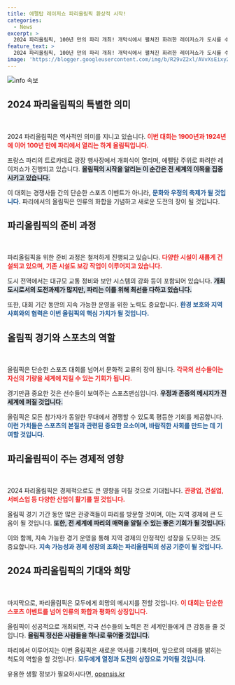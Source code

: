 ```yaml
---
title: 에펠탑 레이저쇼 파리올림픽 환상적 시작!
categories:
  - News
excerpt: >
  2024 파리올림픽, 100년 만의 파리 개최! 개막식에서 펼쳐진 화려한 레이저쇼가 도시를 수놓으며 전 세계의 이목을 사로잡다. 에펠탑이 반짝이는 순간을 놓치지 마세요!
feature_text: >
  2024 파리올림픽, 100년 만의 파리 개최! 개막식에서 펼쳐진 화려한 레이저쇼가 도시를 수놓으며 전 세계의 이목을 사로잡다. 에펠탑이 반짝이는 순간을 놓치지 마세요!
image: 'https://blogger.googleusercontent.com/img/b/R29vZ2xl/AVvXsEixyZcFfHzMRdzZMjFBmAUKJYCLCGyLL1o632UiGVXcaFdKo_bkvkuCioo0uUKlGfBVcT3P84aROyZIXSBEx3Aw5nCQ3pTgDom1WDC4m8eifvWiAmWEEVb4x6G_l8C0QH225ldMjyaFvpxGEBGNO37VmDTDMHGhJPq73UglMfDca1-0aw/s1600/blogspot.png'
---
```


<p><img src="https://blogger.googleusercontent.com/img/b/R29vZ2xl/AVvXsEixyZcFfHzMRdzZMjFBmAUKJYCLCGyLL1o632UiGVXcaFdKo_bkvkuCioo0uUKlGfBVcT3P84aROyZIXSBEx3Aw5nCQ3pTgDom1WDC4m8eifvWiAmWEEVb4x6G_l8C0QH225ldMjyaFvpxGEBGNO37VmDTDMHGhJPq73UglMfDca1-0aw/s1600/blogspot.png" alt="info 속보" /></p>

<h2 data-ke-size="size26">2024 파리올림픽의 특별한 의미</h2>

<p data-ke-size="size16">&nbsp;</p>

<p>2024 파리올림픽은 역사적인 의미를 지니고 있습니다. <b><span style="color: #ee2323;">이번 대회는 1900년과 1924년에 이어 100년 만에 파리에서 열리는 하계 올림픽입니다.</span></b> </p>

<p>프랑스 파리의 트로카데로 광장 행사장에서 개회식이 열리며, 에펠탑 주위로 화려한 레이저쇼가 진행되고 있습니다. <b><span style="background-color: #21538527;">올림픽의 시작을 알리는 이 순간은 전 세계의 이목을 집중시키고 있습니다.</span></b></p>

<p>이 대회는 경쟁사들 간의 단순한 스포츠 이벤트가 아니라, <b><span style="color: #1a5490;">문화와 우정의 축제가 될 것입니다.</span></b> 파리에서의 올림픽은 인류의 화합을 기념하고 새로운 도전의 장이 될 것입니다. </p>

<h2 data-ke-size="size26">파리올림픽의 준비 과정</h2>

<p data-ke-size="size16">&nbsp;</p>

<p>파리올림픽을 위한 준비 과정은 철저하게 진행되고 있습니다. <b><span style="color: #ee2323;">다양한 시설이 새롭게 건설되고 있으며, 기존 시설도 보강 작업이 이루어지고 있습니다.</span></b> </p>

<p>도시 전역에서는 대규모 교통 정비와 보안 시스템의 강화 등이 포함되어 있습니다. <b><span style="background-color: #21538527;">개최 도시로서의 도전과제가 많지만, 파리는 이를 위해 최선을 다하고 있습니다.</span></b> </p>

<p>또한, 대회 기간 동안의 지속 가능한 운영을 위한 노력도 중요합니다. <b><span style="color: #1a5490;">환경 보호와 지역사회와의 협력은 이번 올림픽의 핵심 가치가 될 것입니다.</span></b></p>

<h2 data-ke-size="size26">올림픽 경기와 스포츠의 역할</h2>

<p data-ke-size="size16">&nbsp;</p>

<p>올림픽은 단순한 스포츠 대회를 넘어서 문화적 교류의 장이 됩니다. <b><span style="color: #ee2323;">각국의 선수들이는 자신의 기량을 세계에 지킬 수 있는 기회가 됩니다.</span></b> </p>

<p>경기만큼 중요한 것은 선수들이 보여주는 스포츠맨십입니다. <b><span style="background-color: #21538527;">우정과 존중의 메시지가 전 세계에 퍼질 것입니다.</span></b> </p>

<p>올림픽은 모든 참가자가 동일한 무대에서 경쟁할 수 있도록 평등한 기회를 제공합니다. <b><span style="color: #1a5490;">이런 가치들은 스포츠의 본질과 관련된 중요한 요소이며, 바람직한 사회를 만드는 데 기여할 것입니다.</span></b></p>

<h2 data-ke-size="size26">파리올림픽이 주는 경제적 영향</h2>

<p data-ke-size="size16">&nbsp;</p>

<p>2024 파리올림픽은 경제적으로도 큰 영향을 미칠 것으로 기대됩니다. <b><span style="color: #ee2323;">관광업, 건설업, 서비스업 등 다양한 산업이 활기를 띨 것입니다.</span></b> </p>

<p>올림픽 경기 기간 동안 많은 관광객들이 파리를 방문할 것이며, 이는 지역 경제에 큰 도움이 될 것입니다. <b><span style="background-color: #21538527;">또한, 전 세계에 파리의 매력을 알릴 수 있는 좋은 기회가 될 것입니다.</span></b> </p>

<p>이와 함께, 지속 가능한 경기 운영을 통해 지역 경제의 안정적인 성장을 도모하는 것도 중요합니다. <b><span style="color: #1a5490;">지속 가능성과 경제 성장의 조화는 파리올림픽의 성공 기준이 될 것입니다.</span></b></p>

<h2 data-ke-size="size26">2024 파리올림픽의 기대와 희망</h2>

<p data-ke-size="size16">&nbsp;</p>

<p>마지막으로, 파리올림픽은 모두에게 희망의 메시지를 전할 것입니다. <b><span style="color: #ee2323;">이 대회는 단순한 스포츠 이벤트를 넘어 인류의 화합과 평화의 상징입니다.</span></b> </p>

<p>올림픽이 성공적으로 개최되면, 각국 선수들의 노력은 전 세계인들에게 큰 감동을 줄 것입니다. <b><span style="background-color: #21538527;">올림픽 정신은 사람들을 하나로 묶어줄 것입니다.</span></b> </p>

<p>파리에서 이루어지는 이번 올림픽은 새로운 역사를 기록하며, 앞으로의 미래를 밝히는 척도의 역할을 할 것입니다. <b><span style="color: #1a5490;">모두에게 열정과 도전의 상징으로 기억될 것입니다.</span></b></p>
유용한 생활 정보가 필요하시다면, <a href="https://opensis.kr" rel="dofollow">opensis.kr</a>


